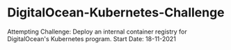 # DigitalOcean-Kubernetes-Challenge

Attempting Challenge: Deploy an internal container registry for DigitalOcean's Kubernetes program.
Start Date: 18-11-2021
